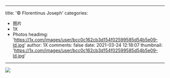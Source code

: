 
---
title: '© Florentinus Joseph'
categories: 
 - 图片
 - 1X
 - Photos
headimg: 'https://1x.com/images/user/bcc0c162cb3d154f02599585d54b5e09-ld.jpg'
author: 1X
comments: false
date: 2021-03-24 12:18:07
thumbnail: 'https://1x.com/images/user/bcc0c162cb3d154f02599585d54b5e09-ld.jpg'
---

<div>   
<img src="https://1x.com/images/user/bcc0c162cb3d154f02599585d54b5e09-ld.jpg" referrerpolicy="no-referrer">  
</div>
            